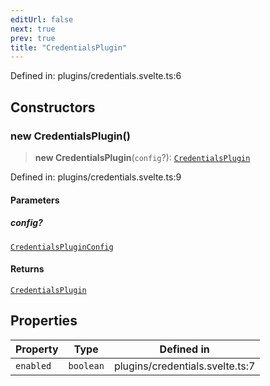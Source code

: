 ```yaml
---
editUrl: false
next: true
prev: true
title: "CredentialsPlugin"
---
```


Defined in: plugins/credentials.svelte.ts:6

## Constructors

### new CredentialsPlugin()

> **new CredentialsPlugin**(`config`?): [`CredentialsPlugin`](/api/classes/credentialsplugin/)

Defined in: plugins/credentials.svelte.ts:9

#### Parameters

##### config?

[`CredentialsPluginConfig`](/api/type-aliases/credentialspluginconfig/)

#### Returns

[`CredentialsPlugin`](/api/classes/credentialsplugin/)

## Properties

| Property | Type | Defined in |
| ------ | ------ | ------ |
| <a id="enabled"></a> `enabled` | `boolean` | plugins/credentials.svelte.ts:7 |
